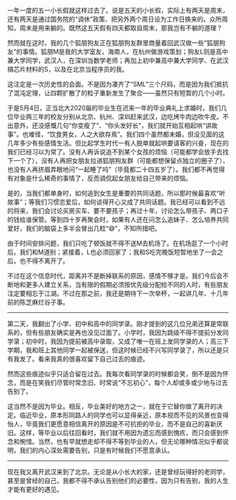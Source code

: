 一年一度的五一小长假就这样过去了。说是五天的小长假，实际上有两天是周末，还有两天是通过国务院的“调休”政策、把另外两个周日设为工作日换来的。众所周知，周末是用来躺的。既然这五天假有四天都取自周末，那我岂有不躺的道理？

然而就在这时，我的几个狐朋狗友正在狐朋狗友群里商量着回武汉做一些“狐朋狗友”的事情。狐朋M是我的大学室友，海南人，在杭州做游戏策划；狗友L则是高中兼大学同学，武汉人，在深圳当数学老师；再加上初中兼高中兼大学同学、在武汉搞芯片材料的S，以及在北京当程序员的我。

这注定是一次历史性的会面。不是因为凑齐了“SML”三个尺码，而是因为我们抵抗了混沌定理，让四颗扩散了的粒子重新发生了聚合——虽然只有短暂的几个小时。

于是5月4日，正当北大2020届的毕业生在迟来一年的毕业典礼上求婚时，我们几位毕业两三年的校友分别从北京、杭州、深圳赶来武汉，边吃烤牛肉边吹牛皮。不出意外，还没感慨几句“你变瘦了”、“你头发好长”，我们就开始互相起哄“讲故事”。也难怪，“饮食男女，人之大欲存焉”。我们四个虽然都未婚，但没见面的这几年多少有些感情生活。但比起学生时代一有人脱单就起哄要请客的兴奋，现在的我们已经习以为常了。没有人再诉说追不到某个女孩的烦恼（可能都学会放手去找下一个了），没有人再把女朋友拉进狐朋狗友群（可能都想保留点独立的圈子了），也没有人再挤眉弄眼地问“一起睡了吗”（毕竟都二十四五岁了）。我们都不再觉得有对象是什么稀奇的事情了，反而调侃起女朋友给自己带来的烦恼。

是的，当我们都单身时，如何追到女生是重要的共同话题，所以那时候最喜欢“听故事”；等我们习惯恋爱后，如何谈得开心又成了共同话题。我已经可以看到不远的将来，我们会讨论买房买车、要不要孩子；再过十年，讨论怎么带孩子、两口子的钱给谁保管。等到四十岁再聚会时，如果有人还在问怎么追妹子、怎么培养共同爱好，我们的脑袋上多半会冒出几粒“😅”，不知所措吧。

由于时间安排问题，我们只吃了顿饭就不得不送M去机场了。在机场逛了一个小时后，我们和M道别；紧接着，L也必须回家了；我和S吃完晚饭短暂地坐了一会之后，也不得不离开了。

不过在这个信息时代，距离并不是断掉联系的原因，感情不够才是。我们今后会不断地和更多人建立关系，当有限的假期必须按优先级分配给不同的人时，有些朋友注定要相忘于江湖。不过在那之前，我还是期待下一次举杯，一起讲几年、十几年前的陈芝麻烂谷子事。

------

第二天，我翻出了小学、初中和高中的同学录。刚才提到的这几位兄弟还算是常联系的，但有些朋友确实是再也没见过面了。小学时，我因为跳级不得不提前分发同学录；初中时，我因为提前被高中录取，又成了唯一在班上发同学录的人；高三下学期，我和班上其他同学一起被保送，但这时候已经不兴写同学录了，所以还是只有我发了。看来我真的很喜欢留下自己过去的痕迹。

然而这些痕迹似乎只适合留在过去。我每次看同学录的时候都会笑，倒不是因为怀念，而是在笑我们尽管时常念旧、时常说“不忘初心”，每个人却或多或少地与过去告别了。

这当然不是因为毕业。相反，毕业美好的地方之一，就在于它替你做了离开的决定。临近毕业，原本形同路人的同学也可以显得亲近，原本视而不见的风景也变得怡人，毕竟我们更愿意相信离开的原因是不可抗拒的毕业，而不是自己的喜新厌旧。这样，等毕业以后往回看时，我们就不用因为遗忘而感到愧疚，而只会感到怀念和惋惜。当然，也有早就想走却不得不等到毕业的人，但无论哪种情况似乎都说明，我们的内心深处需要告别，只是有时候我们不愿意承认。

------

现在我又离开武汉来到了北京。无论是从小长大的家，还是曾经玩得好的老同学，甚至是曾经的自己，我都不得不承认告别他们的必要性，因为只有告别，我的人生才能有更好的遇见。